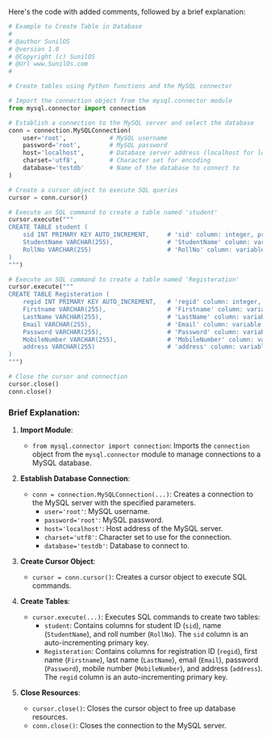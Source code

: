 Here's the code with added comments, followed by a brief explanation:

```python
# Example to Create Table in Database
#
# @author SunilOS  
# @version 1.0
# @Copyright (c) SunilOS  
# @Url www.SunilOs.com
# 

# Create tables using Python functions and the MySQL connector

# Import the connection object from the mysql.connector module
from mysql.connector import connection

# Establish a connection to the MySQL server and select the database
conn = connection.MySQLConnection(
    user='root',            # MySQL username
    password='root',        # MySQL password
    host='localhost',       # Database server address (localhost for local server)
    charset='utf8',         # Character set for encoding
    database='testdb'       # Name of the database to connect to
)

# Create a cursor object to execute SQL queries
cursor = conn.cursor()

# Execute an SQL command to create a table named 'student'
cursor.execute("""
CREATE TABLE student (
    sid INT PRIMARY KEY AUTO_INCREMENT,     # 'sid' column: integer, primary key, auto-incremented
    StudentName VARCHAR(255),               # 'StudentName' column: variable character string with max length 255
    RollNo VARCHAR(255)                     # 'RollNo' column: variable character string with max length 255
)
""")

# Execute an SQL command to create a table named 'Registeration'
cursor.execute("""
CREATE TABLE Registeration (
    regid INT PRIMARY KEY AUTO_INCREMENT,   # 'regid' column: integer, primary key, auto-incremented
    Firstname VARCHAR(255),                 # 'Firstname' column: variable character string with max length 255
    LastName VARCHAR(255),                  # 'LastName' column: variable character string with max length 255
    Email VARCHAR(255),                     # 'Email' column: variable character string with max length 255
    Password VARCHAR(255),                  # 'Password' column: variable character string with max length 255
    MobileNumber VARCHAR(255),              # 'MobileNumber' column: variable character string with max length 255
    address VARCHAR(255)                    # 'address' column: variable character string with max length 255
)
""")

# Close the cursor and connection
cursor.close()
conn.close()
```

### Brief Explanation:

1. **Import Module**:
   - `from mysql.connector import connection`: Imports the `connection` object from the `mysql.connector` module to manage connections to a MySQL database.

2. **Establish Database Connection**:
   - `conn = connection.MySQLConnection(...)`: Creates a connection to the MySQL server with the specified parameters.
     - `user='root'`: MySQL username.
     - `password='root'`: MySQL password.
     - `host='localhost'`: Host address of the MySQL server.
     - `charset='utf8'`: Character set to use for the connection.
     - `database='testdb'`: Database to connect to.

3. **Create Cursor Object**:
   - `cursor = conn.cursor()`: Creates a cursor object to execute SQL commands.

4. **Create Tables**:
   - `cursor.execute(...)`: Executes SQL commands to create two tables:
     - `student`: Contains columns for student ID (`sid`), name (`StudentName`), and roll number (`RollNo`). The `sid` column is an auto-incrementing primary key.
     - `Registeration`: Contains columns for registration ID (`regid`), first name (`Firstname`), last name (`LastName`), email (`Email`), password (`Password`), mobile number (`MobileNumber`), and address (`address`). The `regid` column is an auto-incrementing primary key.

5. **Close Resources**:
   - `cursor.close()`: Closes the cursor object to free up database resources.
   - `conn.close()`: Closes the connection to the MySQL server.
